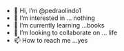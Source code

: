 - 👋 Hi, I’m @pedraolindo1
- 👀 I’m interested in ... nothing
- 🌱 I’m currently learning ...books
- 💞️ I’m looking to collaborate on ... life 
- 📫 How to reach me ...yes

<!---
pedraolindo1/pedraolindo1 is a ✨ special ✨ repository because its `README.md` (this file) appears on your GitHub profile.
You can click the Preview link to take a look at your changes.
--->
